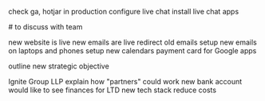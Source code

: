 
check ga, hotjar in production
configure live chat
install live chat apps


# to discuss with team

new website is live
new emails are live
redirect old emails
setup new emails on laptops and phones
setup new calendars
payment card for Google apps

outline new strategic objective

Ignite Group LLP
explain how "partners" could work
new bank account
would like to see finances for LTD
new tech stack
reduce costs
